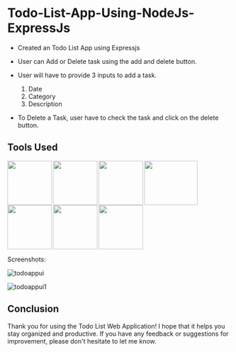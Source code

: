 # Todo-List-App-Using-NodeJs-ExpressJs

* Created an Todo List App using  Expressjs

* User can Add or Delete task using the add and delete button.

* User will have to provide 3 inputs to add a task.
  1. Date
  2. Category
  3. Description

* To Delete a Task, user have to check the task and click on the delete button.

## Tools Used
<img align="left" src="https://user-images.githubusercontent.com/18380165/224329335-3cdf989b-bdce-41e6-82dc-7d4c50d5f283.png" width="100" height="100">
<img align="left" src="https://user-images.githubusercontent.com/18380165/224329345-7363d693-4f27-4a58-8c9e-086d8a3fa420.png" width="100" height="100">
<img align="left" src="https://user-images.githubusercontent.com/18380165/224332427-426a3fbb-e25d-4deb-a832-666ae2e2e418.png" width="100" height="100">
<img align="left" src="https://user-images.githubusercontent.com/18380165/224741719-3887a83f-9041-49b5-b1d3-a4b636147582.png" width="120" height="100">
<img align="left" src="https://user-images.githubusercontent.com/18380165/224742317-8448ec1f-c35e-4fa3-99bf-5075da765c1a.png" width="100" height="100">
<img align="left" src="https://user-images.githubusercontent.com/18380165/224742804-66cd82b1-fedd-40a1-ad43-6cd2a7b91e46.png" width="100" height="100">
<img  src="https://user-images.githubusercontent.com/18380165/224329339-a5174b23-1a5c-4ae4-95c8-ead20a29d77e.png" width="100" height="100">


Screenshots:

![todoappui](https://user-images.githubusercontent.com/18380165/219953624-52000757-aeea-4ebe-aea8-6c0fdea7ddce.jpg)


![todoappui1](https://user-images.githubusercontent.com/18380165/219953629-f8e62e8f-5a84-41e9-8e2a-a8506c566cb6.jpg)


## Conclusion
Thank you for using the Todo List Web Application! I hope that it helps you stay organized and productive. If you have any feedback or suggestions for improvement, please don't hesitate to let me know.

